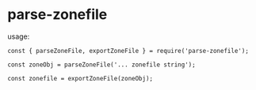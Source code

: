 # parse-zonefile

usage:

```
const { parseZoneFile, exportZoneFile } = require('parse-zonefile');

const zoneObj = parseZoneFile('... zonefile string');

const zonefile = exportZoneFile(zoneObj);

```
